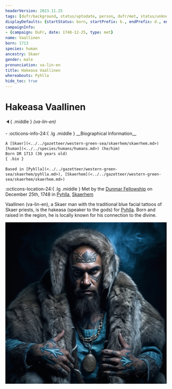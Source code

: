 ```yaml
---
headerVersion: 2023.11.25
tags: [dufr/background, status/uptodate, person, dufr/met, status/unknown]
displayDefaults: {startStatus: born, startPrefix: b., endPrefix: d., endStatus: died}
campaignInfo:
- {campaign: DuFr, date: 1748-12-25, type: met}
name: Vaallinen
born: 1713
species: human
ancestry: Skaer
gender: male
pronunciation: va-lin-en
title: Hakeasa Vaallinen
whereabouts: Pyhlla
hide_toc: true
---
```


# Hakeasa Vaallinen
:speaker:{ .middle } *(va-lin-en)*  
<div class="grid cards ext-narrow-margin ext-one-column" markdown>
- :octicons-info-24:{ .lg .middle } __Biographical Information__

    A [Skaer](<../../gazetteer/western-green-sea/skaerhem/skaerhem.md>) [human](<../../species/humans/humans.md>) (he/him)  
    Born DR 1713 (36 years old)  
    { .bio }

    Based in [Pyhlla](<../../gazetteer/western-green-sea/skaerhem/pyhlla.md>), [Skaerhem](<../../gazetteer/western-green-sea/skaerhem/skaerhem.md>)
</div>



:octicons-location-24:{ .lg .middle } Met by the [Dunmar Fellowship](<../pcs/dunmar-fellowship/dunmar-fellowship.md>) on December 25th, 1748 in [Pyhlla](<../../gazetteer/western-green-sea/skaerhem/pyhlla.md>), [Skaerhem](<../../gazetteer/western-green-sea/skaerhem/skaerhem.md>)  


Vaallinen (va-lin-en), a Skaer man with the traditional blue facial tattoos of Skaer priests, is the hakeasa (speaker to the gods) for [Pyhlla](<../../gazetteer/western-green-sea/skaerhem/pyhlla.md>). Born and raised in the region, he is locally known for his connection to the divine. 

![Vaallinen](../../assets/vaallinen.png)